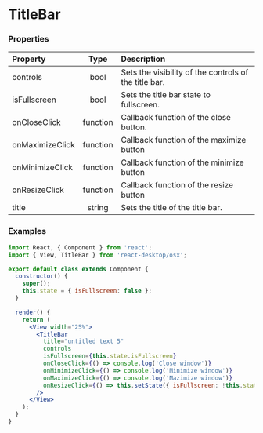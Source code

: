 # TitleBar

### Properties

Property            | Type         | Description
:------------------ | :-----------:| :----------
controls            | bool         | Sets the visibility of the controls of the title bar.
isFullscreen        | bool         | Sets the title bar state to fullscreen.
onCloseClick        | function     | Callback function of the close button.
onMaximizeClick     | function     | Callback function of the maximize button
onMinimizeClick     | function     | Callback function of the minimize button
onResizeClick       | function     | Callback function of the resize button
title               | string       | Sets the title of the title bar.

### Examples

```jsx
import React, { Component } from 'react';
import { View, TitleBar } from 'react-desktop/osx';

export default class extends Component {
  constructor() {
    super();
    this.state = { isFullscreen: false };
  }

  render() {
    return (
      <View width="25%">
        <TitleBar
          title="untitled text 5"
          controls
          isFullscreen={this.state.isFullscreen}
          onCloseClick={() => console.log('Close window')}
          onMinimizeClick={() => console.log('Minimize window')}
          onMaximizeClick={() => console.log('Mazimize window')}
          onResizeClick={() => this.setState({ isFullscreen: !this.state.isFullscreen })}
        />
      </View>
    );
  }
}
```
